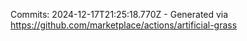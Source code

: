 Commits: 2024-12-17T21:25:18.770Z - Generated via https://github.com/marketplace/actions/artificial-grass
<br>
